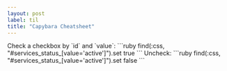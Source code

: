```yaml
---
layout: post
label: til
title: "Capybara Cheatsheet"
---
```


<p>
  
</p>
Check a checkbox by `id` and `value`:
```ruby 
find(:css, "#services_status_[value='active']").set true
```
Uncheck: 
```ruby
find(:css, "#services_status_[value='active']").set false 
```


